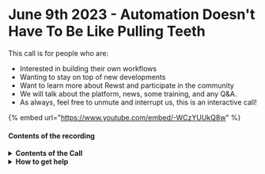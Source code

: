# June 9th 2023 - Automation Doesn't Have To Be Like Pulling Teeth

This call is for people who are:

* Interested in building their own workflows
* Wanting to stay on top of new developments
* Want to learn more about Rewst and participate in the community
* We will talk about the platform, news, some training, and any Q\&A.
* As always, feel free to unmute and interrupt us, this is an interactive call!

{% embed url="https://www.youtube.com/embed/-WCzYUUkQ8w" %}

#### Contents of the recording

<details>

<summary><strong>Contents of the Call</strong></summary>

In this call, we cover the following:

* Nick provided updates on [release notes](https://rewst.help/release-notes/dev/09-06-2023)
* Brandon from Rewst provided updates on [EDU and Cluck U](https://rewst.help/release-notes/training/06-09-2023)
* Terry demoed a workflow that uploads documents to tickets to Datto PSA and ConnectWise
* Brandon from eTop demoed a workflow that helps automate setting up new computers with different configurations for a dental client.
* Brandon also demoed a workflow that gets the primary domain on Office 365.
* Q\&A

</details>

<details>

<summary><strong>How to get help</strong></summary>

Resources:

* Getting Started: [https://docs.rewst.help/cluck-university/getting-started](https://docs.rewst.help/cluck-university/getting-started)
* Rewst Foundations Training: [https://docs.rewst.help/cluck-university/rewst-foundations-10x](https://docs.rewst.help/cluck-university/rewst-foundations-10x)
* Chat (Discord): [https://discord.gg/rewst](https://discord.gg/rewst)
  * Private #\{{ msp \}} channel
  * \#the-kewp
* Email to create Tickets: [the\_roc@rewst.io](mailto:the\_roc@rewst.io)

Cluck U Sign-ups:

* All 100 Series Courses are now available: [https://calendly.com/cluck-u/](https://calendly.com/cluck-u/)

Feature + Integration Requests: [https://rewst.canny.io](https://rewst.canny.io)

</details>

